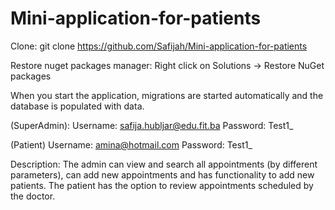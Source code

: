 # Mini-application-for-patients

Clone:
git clone https://github.com/Safijah/Mini-application-for-patients

Restore nuget packages manager:
Right click on Solutions -> Restore NuGet packages

When you start the application, migrations are started automatically and the database is populated with data.

(SuperAdmin): Username: safija.hubljar@edu.fit.ba Password: Test1_

(Patient) Username: amina@hotmail.com Password: Test1_

Description:
The admin can view and search all appointments (by different parameters), can add new appointments and has functionality to add new patients.
The patient has the option to review appointments scheduled by the doctor.
